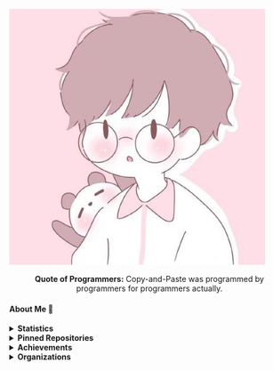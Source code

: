 [![](/logo.jpeg)](https://github.com/xqwtxon)

<p align="center"><b>Quote of Programmers:</b> Copy-and-Paste was programmed by programmers for programmers actually.</p>


#### About Me :wave:
<details>
   <summary><b>Statistics</b></summary>

   ##### Github Statistics
   [![](https://github-readme-stats.vercel.app/api?username=xqwtxon&count_private=true&show_icons=true)](https://github.com/xqwtxon)
   ##### Top Languages
   [![](https://github-readme-stats.vercel.app/api/top-langs/?username=xqwtxon&layout=compact&langs_count=10)](https://github.com/xqwtxon)
   ##### My Trophy
   [![](https://github-profile-trophy.vercel.app/?username=xqwtxon&column=-1)](https://github.com/xqwtxon)
   ##### Wakatime
   [![](https://github-readme-stats.vercel.app/api/wakatime?username=xqwtxon)](https://github.com/xqwtxon)
   ##### Streak
   [![](https://github-readme-streak-stats.herokuapp.com/?user=DenverCoder1)](https:/github.com/xqwtxon)
   ##### Metrics
   [![](https://github.com/xqwtxon/xqwtxon/blob/profile/github-metrics.svg)](https://github.com/xqwtxon)
   ##### Discord Status
   [![](https://lanyard.cnrad.dev/api/975611185418371072?idle_message=Probably+Sleeping...)](https://discord.com/users/975611185418371072)
   
</details>

<details>
   <summary><b>Pinned Repositories</b></summary>
   
   [![](https://github-readme-stats.vercel.app/api/pin/?username=ReinfyTeam&repo=ProfanityFilter&show_owner=true)](https://github.com/ReinfyTeam/ProfanityFilter)
   [![](https://github-readme-stats.vercel.app/api/pin/?username=ReinfyTeam&repo=ReinfyBot&show_owner=true)](https://github.com/ReinfyTeam/ReinfyBot)
   [![](https://github-readme-stats.vercel.app/api/pin/?username=xqwtxon&repo=Terroror.js&show_owner=true)](https://github.com/xqwtxon/Terroror.js)
   [![](https://github-readme-stats.vercel.app/api/pin/?username=xqwtxon&repo=QwertyClicker&show_owner=true)](https://github.com/xqwtxon/QwertyClicker)
   [![](https://github-readme-stats.vercel.app/api/pin/?username=PrideMC&repo=Minetrack&show_owner=true)](https://github.com/PrideMC/Minetrack)

</details>

<details>
    <summary><b>Achievements</b></summary>

   | Name | Date | Tier | Icon | Status |
   |------|------|----------|---------|---------|
   | [YOLO](https://github.com/xqwtxon?achievement=yolo&tab=achievements) |`Jul 19`|   **#1**   |   ![](https://github.githubassets.com/images/modules/profile/achievements/yolo-default.png)      |    ✔  |
   |  [Pull Shark](https://github.com/xqwtxon?achievement=pull-shark&tab=achievements)    |  `May 14`    |  **#1** | ![](https://github.githubassets.com/images/modules/profile/achievements/pull-shark-default.png)       |     ✔    |
   |   [QuickDraw](https://github.com/xqwtxon?achievement=quickdraw&tab=achievements)   |   `Apr 13`  |     **#1**     |    ![](https://github.githubassets.com/images/modules/profile/achievements/quickdraw-default.png)     |   ✔      |

</details>


<details>
    <summary><b>Organizations</b></summary>

| Name | Date | Status | Logo | Rank |
|------|------|--------|---------|------|
|   [`@ReinfyTeam`](https://github.com/ReinfyTeam)   |   `Jul 17`   |   ✔   |    ![](https://avatars.githubusercontent.com/u/109064156?s=200&v=4)     |   Owner   |
|   [`@PrideMC`](https://github.com/PrideMC)   |   Feb 12   |    ✔    |    ![](https://avatars.githubusercontent.com/u/100106234?s=200&v=4)     |   Founder   |
|   [`@Minco-Inc`](https://github.com/Minco-Inc)   |   Apr 17   |    ✔    |    ![](https://avatars.githubusercontent.com/u/93022369?s=200&v=4)     |   Member   |


</details>
